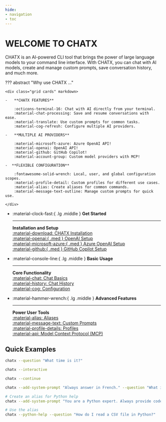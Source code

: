 ```yaml
---
hide:
- navigation
- toc
---
```

# WELCOME TO CHATX

CHATX is an AI-powered CLI tool that brings the power of large language models to your command line interface. With CHATX, you can chat with AI models, create and manage custom prompts, save conversation history, and much more.

??? abstract "Why use CHATX ..."

    <div class="grid cards" markdown>

    -   **CHATX FEATURES**  

        :octicons-terminal-16: Chat with AI directly from your terminal.  
        :material-chat-processing: Save and resume conversations with ease.  
        :material-translate: Use custom prompts for common tasks.  
        :material-cog-refresh: Configure multiple AI providers.  

    -   **MULTIPLE AI PROVIDERS**  

        :material-microsoft-azure: Azure OpenAI API!  
        :material-openai: OpenAI API!  
        :material-github: GitHub Copilot!  
        :material-account-group: Custom model providers with MCP!  

    -  **FLEXIBLE CONFIGURATION**  

        :fontawesome-solid-wrench: Local, user, and global configuration scopes.  
        :material-profile-detail: Custom profiles for different use cases.  
        :material-alias: Create aliases for common commands.  
        :material-message-text-outline: Manage custom prompts for quick use.  

    </div>

<div class="grid cards" markdown>

-   :material-clock-fast:{ .lg .middle } __Get Started__

    ---

    **Installation and Setup**  
    [:material-download: CHATX Installation](/getting-started.md)  
    [:material-openai:{ .med } OpenAI Setup](/providers/openai.md)  
    [:material-microsoft-azure:{ .med } Azure OpenAI Setup](/providers/azure-openai.md)  
    [:material-github:{ .med } GitHub Copilot Setup](/providers/github-copilot.md)  

-   :material-console-line:{ .lg .middle } __Basic Usage__

    ---

    **Core Functionality**  
    [:material-chat: Chat Basics](/usage/basics.md)  
    [:material-history: Chat History](/usage/chat-history.md)  
    [:material-cog: Configuration](/usage/configuration.md)  

-   :material-hammer-wrench:{ .lg .middle } __Advanced Features__

    ---

    **Power User Tools**  
    [:material-alias: Aliases](/advanced/aliases.md)  
    [:material-message-text: Custom Prompts](/advanced/prompts.md)  
    [:material-profile-details: Profiles](/advanced/profiles.md)  
    [:material-api: Model Context Protocol (MCP)](/advanced/mcp.md)  

</div>

## Quick Examples

```bash title="Ask a simple question"
chatx --question "What time is it?"
```

```bash title="Start an interactive chat"
chatx --interactive
```

```bash title="Continue your most recent chat"
chatx --continue
```

```bash title="Use a system instruction"
chatx --add-system-prompt "Always answer in French." --question "What is the capital of Spain?"
```

```bash title="Create and use an alias"
# Create an alias for Python help
chatx --add-system-prompt "You are a Python expert. Always provide code examples." --save-alias python-help

# Use the alias
chatx --python-help --question "How do I read a CSV file in Python?"
```